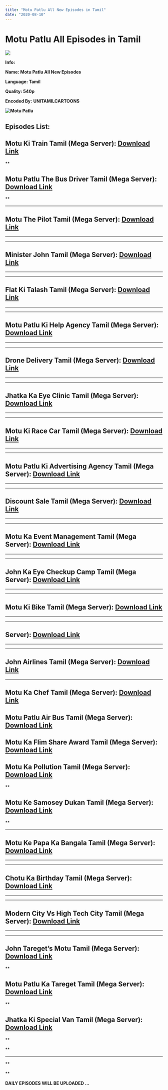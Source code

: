 ```yaml
---
title: "Motu Patlu All New Episodes in Tamil"
date: "2020-08-10"
---
```


# Motu Patlu All Episodes in Tamil

[![](https://1.bp.blogspot.com/-9vjJOt2AUJ8/XupDbO1T_xI/AAAAAAAABRE/1DNekVqglzsJQsAhrdBWC7HYDUbZVa96QCK4BGAsYHg/w500-h283/71zpLued29L._SL1500_.jpg)](https://1.bp.blogspot.com/-9vjJOt2AUJ8/XupDbO1T_xI/AAAAAAAABRE/1DNekVqglzsJQsAhrdBWC7HYDUbZVa96QCK4BGAsYHg/s1500/71zpLued29L._SL1500_.jpg)

**Info:**

**Name: Motu Patlu All New Episodes**

**Language: Tamil**

**Quality: 540p**

**Encoded By:** **UNITAMILCARTOONS**

**![Motu Patlu](https://cdn.nickindia.com/wp-content/uploads/2018/06/9036be29abc54292ac3880f99cd0ab59_512X288.jpg)**

## **Episodes List:**

## **Motu Ki Train Tamil (Mega Server):** **[Download Link](https://mydomainscan.com/sRGhDC)**

**

## **Motu Patlu The Bus Driver Tamil (Mega Server):** **[Download Link](https://mydomainscan.com/S3MI)**

**

****

## **Motu The Pilot Tamil (Mega Server):** **[Download Link](https://mydomainscan.com/AZvuqQ4)**

****

******

## **Minister John Tamil (Mega Server):** **[Download Link](https://mydomainscan.com/HxZSqqf)**

******

******

## **Flat Ki Talash Tamil (Mega Server):** **[Download Link](https://mydomainscan.com/WH4bd0R)**

******

******

## **Motu Patlu Ki Help Agency Tamil (Mega Server):** **[Download Link](https://mydomainscan.com/H3UE)**

******

******

## **Drone Delivery Tamil (Mega Server):** **[Download Link](https://mydomainscan.com/INkJ)**

******

******

## **Jhatka Ka Eye Clinic Tamil (Mega Server):** **[Download Link](https://mydomainscan.com/odAC)**

******

******************

## **Motu Ki Race Car Tamil (Mega Server):** **[Download Link](https://mydomainscan.com/MLgR3)**

****************

************

## **Motu Patlu Ki Advertising Agency Tamil (Mega Server):** **[Download Link](https://mydomainscan.com/7QI3eb6B)**

************

********

## **Discount Sale** **Tamil (Mega Server):** **[Download Link](https://mydomainscan.com/CvA64)**

********

********

## **Motu Ka Event Management** **Tamil (Mega Server):** **[Download Link](https://mydomainscan.com/2CVlNqO)**

********

**********************

## **John Ka Eye Checkup Camp** **Tamil (Mega Server):** **[Download Link](https://mydomainscan.com/3eAHs)**

**********************

********

## **Motu Ki Bike** **Tamil (Mega Server):** **[Download Link](https://mydomainscan.com/XE6Fny)**

********

******************

## **Server):** **[Download Link](https://mydomainscan.com/3eAHs)**

******************

******

## **John Airlines** **Tamil (Mega Server):** **[Download Link](https://mydomainscan.com/eXJaSrk)**

******

## **Motu Ka Chef** **Tamil (Mega Server):** **[Download Link](https://mydomainscan.com/K1RleY9)**

## **Motu Patlu Air Bus** **Tamil (Mega Server):** **[Download Link](https://mydomainscan.com/W7c6hi)**

## **Motu Ka Flim Share Award** **Tamil (Mega Server):** **[Download Link](https://mydomainscan.com/NQSar)**

## **Motu Ka Pollution** **Tamil (Mega Server):** **[Download Link](https://mydomainscan.com/D9PCP4s)**

**

## **Motu Ke Samosey Dukan** **Tamil (Mega Server):** **[Download Link](https://mydomainscan.com/hJn54P)**

**

****

## **Motu Ke Papa Ka Bangala** **Tamil (Mega Server):** **[Download Link](https://mydomainscan.com/IYwSotSR)**

****

******

## **Chotu Ka Birthday** **Tamil (Mega Server):** **[Download Link](https://mydomainscan.com/b8zE)**

******

******

## **Modern City Vs High Tech City** **Tamil (Mega Server):** **[Download Link](https://mydomainscan.com/PHVgO)**

******

******

## **John Tareget’s Motu** **Tamil (Mega Server):** **[Download Link](https://mydomainscan.com/GnTZ)**

**

## **Motu Patlu Ka Tareget** **Tamil (Mega Server):** **[Download Link](https://mydomainscan.com/hoVOS)**

**

## **Jhatka Ki Special Van** **Tamil (Mega Server):** **[Download Link](https://mydomainscan.com/Nc6uo)**

**



**



****

**















**

**DAILY EPISODES WILL BE UPLOADED …**

